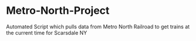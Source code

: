 # Metro-North-Project
Automated Script which pulls data from Metro North Railroad to get trains at the current time for Scarsdale NY
